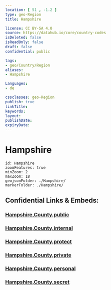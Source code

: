 ```yaml
---
location: [ 51 , -1.2 ] 
type: geo-Region
title: Hampshire

license: CC BY-SA 4.0
source: https://datahub.io/core/country-codes
isDeleted: false
isReadOnly: false
draft: false
confidential: public

tags:
- geo/Country/Region
aliases:
- Hampshire

Languages:
- de

cssclasses: geo-Region
publish: true
linkTitle: 
keywords: 
layout: 
publishDate: 
expiryDate: 
---
```


# Hampshire

```leaflet
id: Hampshire
zoomFeatures: true 
minZoom: 2 
maxZoom: 18
geojsonFolder: ./Hampshire/
markerFolder: ./Hampshire/
```


## Confidential Links & Embeds: 

### [Hampshire,County.public](/_public/\Earth\Continent\Europe\Europe~North\UK\England\Regions~England\South_East_EnglandHampshire,County.public.md) 

### [Hampshire,County.internal](/_internal/\Earth\Continent\Europe\Europe~North\UK\England\Regions~England\South_East_EnglandHampshire,County.internal.md) 

### [Hampshire,County.protect](/_protect/\Earth\Continent\Europe\Europe~North\UK\England\Regions~England\South_East_EnglandHampshire,County.protect.md) 

### [Hampshire,County.private](/_private/\Earth\Continent\Europe\Europe~North\UK\England\Regions~England\South_East_EnglandHampshire,County.private.md) 

### [Hampshire,County.personal](/_personal/\Earth\Continent\Europe\Europe~North\UK\England\Regions~England\South_East_EnglandHampshire,County.personal.md) 

### [Hampshire,County.secret](/_secret/\Earth\Continent\Europe\Europe~North\UK\England\Regions~England\South_East_EnglandHampshire,County.secret.md)

